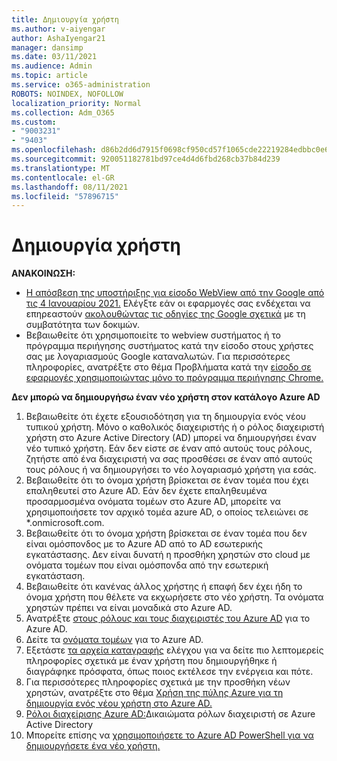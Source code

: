```yaml
---
title: Δημιουργία χρήστη
ms.author: v-aiyengar
author: AshaIyengar21
manager: dansimp
ms.date: 03/11/2021
ms.audience: Admin
ms.topic: article
ms.service: o365-administration
ROBOTS: NOINDEX, NOFOLLOW
localization_priority: Normal
ms.collection: Adm_O365
ms.custom:
- "9003231"
- "9403"
ms.openlocfilehash: d86b2dd6d7915f0698cf950cd57f1065cde22219284edbbc0e64f3a5e69ff252
ms.sourcegitcommit: 920051182781bd97ce4d4d6fbd268cb37b84d239
ms.translationtype: MT
ms.contentlocale: el-GR
ms.lasthandoff: 08/11/2021
ms.locfileid: "57896715"
---
```

# <a name="create-user"></a>Δημιουργία χρήστη

**ΑΝΑΚΟΙΝΩΣΗ:**

- [Η απόσβεση της υποστήριξης για είσοδο WebView από την Google από τις 4 Ιανουαρίου 2021.](https://docs.microsoft.com/azure/active-directory/external-identities/google-federation#deprecation-of-webview-sign-in-support) Ελέγξτε εάν οι εφαρμογές σας ενδέχεται να επηρεαστούν [ακολουθώντας τις οδηγίες της Google σχετικά](https://go.microsoft.com/fwlink/?linkid=2157323) με τη συμβατότητα των δοκιμών.
- Βεβαιωθείτε ότι χρησιμοποιείτε το webview συστήματος ή το πρόγραμμα περιήγησης συστήματος κατά την είσοδο στους χρήστες σας με λογαριασμούς Google καταναλωτών. Για περισσότερες πληροφορίες, ανατρέξτε στο θέμα Προβλήματα κατά την [είσοδο σε εφαρμογές χρησιμοποιώντας μόνο το πρόγραμμα περιήγησης Chrome.](https://docs.microsoft.com/office365/troubleshoot/miscellaneous/chrome-behavior-affects-applications)

**Δεν μπορώ να δημιουργήσω έναν νέο χρήστη στον κατάλογο Azure AD**

1. Βεβαιωθείτε ότι έχετε εξουσιοδότηση για τη δημιουργία ενός νέου τυπικού χρήστη. Μόνο ο καθολικός διαχειριστής ή ο ρόλος διαχειριστή χρήστη στο Azure Active Directory (AD) μπορεί να δημιουργήσει έναν νέο τυπικό χρήστη. Εάν δεν είστε σε έναν από αυτούς τους ρόλους, ζητήστε από ένα διαχειριστή να σας προσθέσει σε έναν από αυτούς τους ρόλους ή να δημιουργήσει το νέο λογαριασμό χρήστη για εσάς.
1. Βεβαιωθείτε ότι το όνομα χρήστη βρίσκεται σε έναν τομέα που έχει επαληθευτεί στο Azure AD. Εάν δεν έχετε επαληθευμένα προσαρμοσμένα ονόματα τομέων στο Azure AD, μπορείτε να χρησιμοποιήσετε τον αρχικό τομέα azure AD, ο οποίος τελειώνει σε *.onmicrosoft.com.
1. Βεβαιωθείτε ότι το όνομα χρήστη βρίσκεται σε έναν τομέα που δεν είναι ομόσπονδος με το Azure AD από το AD εσωτερικής εγκατάστασης. Δεν είναι δυνατή η προσθήκη χρηστών στο cloud με ονόματα τομέων που είναι ομόσπονδα από την εσωτερική εγκατάσταση.
1. Βεβαιωθείτε ότι κανένας άλλος χρήστης ή επαφή δεν έχει ήδη το όνομα χρήστη που θέλετε να εκχωρήσετε στο νέο χρήστη. Τα ονόματα χρηστών πρέπει να είναι μοναδικά στο Azure AD.
1. Ανατρέξτε [στους ρόλους και τους διαχειριστές του Azure AD](https://portal.azure.com/#blade/Microsoft_AAD_IAM/ActiveDirectoryMenuBlade/RolesAndAdministrators) για το Azure AD.
1. Δείτε τα [ονόματα τομέων](https://portal.azure.com/#blade/Microsoft_AAD_IAM/ActiveDirectoryMenuBlade/RolesAndAdministrators) για το Azure AD.
1. Εξετάστε [τα αρχεία καταγραφής](https://portal.azure.com/#blade/Microsoft_AAD_IAM/ActiveDirectoryMenuBlade/RolesAndAdministrators) ελέγχου για να δείτε πιο λεπτομερείς πληροφορίες σχετικά με έναν χρήστη που δημιουργήθηκε ή διαγράφηκε πρόσφατα, όπως ποιος εκτέλεσε την ενέργεια και πότε.
1. Για περισσότερες πληροφορίες σχετικά με την προσθήκη νέων χρηστών, ανατρέξτε στο θέμα [Χρήση της πύλης Azure για τη δημιουργία ενός νέου χρήστη στο Azure AD.](https://docs.microsoft.com/azure/active-directory/active-directory-users-create-azure-portal)
1. [Ρόλοι διαχείρισης Azure AD:](https://docs.microsoft.com/azure/active-directory/active-directory-assign-admin-roles)Δικαιώματα ρόλων διαχειριστή σε Azure Active Directory
1. Μπορείτε επίσης να [χρησιμοποιήσετε το Azure AD PowerShell για να δημιουργήσετε ένα νέο χρήστη.](https://docs.microsoft.com/powershell/module/azuread/new-azureaduser?view=azureadps-2.0)
